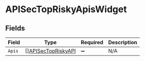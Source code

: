 # APISecTopRiskyApisWidget


## Fields

| Field                                                           | Type                                                            | Required                                                        | Description                                                     |
| --------------------------------------------------------------- | --------------------------------------------------------------- | --------------------------------------------------------------- | --------------------------------------------------------------- |
| `Apis`                                                          | [][APISecTopRiskyAPI](../../models/shared/apisectopriskyapi.md) | :heavy_minus_sign:                                              | N/A                                                             |